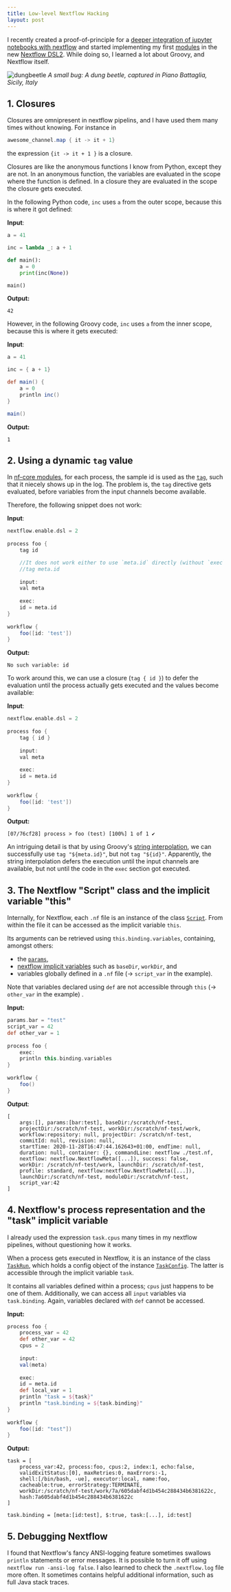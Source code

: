 ```yaml
---
title: Low-level Nextflow Hacking
layout: post
---
```


I recently created a proof-of-principle for a [deeper integration of jupyter notebooks with nextflow](https://github.com/grst/nxfvars/) 
and started implementing my first [modules](https://github.com/nf-core/modules) in the
new [Nextflow DSL2](https://www.nextflow.io/blog/2020/dsl2-is-here.html).  While doing so, I learned a lot about Groovy, and Nextflow itself.

![dungbeetle](/assets/bioinformatics/dung_beetle.jpg)
*A small bug: A dung beetle, captured in Piano Battaglia, Sicily, Italy*


## 1. Closures

Closures are omnipresent in nextflow pipelins, and I have used them many times
without knowing. For instance in

```groovy
awesome_channel.map { it -> it + 1}
```
the expression `{it -> it + 1 }` is a closure. 

Closures are like the anonymous functions I know from Python, 
except they are not. 
In an anonymous function, the variables are evaluated in the scope where the function 
is defined. In a closure they are evaluated in the scope the closure gets executed. 

In the following Python code, `inc` uses `a` from the outer scope, because this 
is where it got defined:  

**Input**:
```python
a = 41

inc = lambda _: a + 1

def main():
    a = 0
    print(inc(None))

main()
```
**Output:**
```
42
```

However, in the following Groovy code, `inc` uses `a` from the inner scope, because
this is where it gets executed: 

**Input**:
```groovy
a = 41

inc = { a + 1}

def main() {
    a = 0
    println inc()
}

main()
```

**Output:**
```
1
```


## 2. Using a dynamic `tag` value

In [nf-core modules](https://github.com/nf-core/modules), for each process, the sample id is used
as the [`tag`](https://www.nextflow.io/docs/latest/process.html#tag),
such that it niecely shows up in the log. The problem is, the `tag` directive
gets evaluated, before variables from the input channels become available. 

Therefore, the following snippet does not work: 

**Input**:
```groovy                                                                              
nextflow.enable.dsl = 2                                                         
                                                                                
process foo {                                                                   
    tag id     

    //It does not work either to use `meta.id` directly (without `exec`)
    //tag meta.id                                                          
                                                                                
    input:                                                                      
    val meta                                                                    
                                                                                
    exec:                                                                     
    id = meta.id                                                                
}                                                                               
                                                                                
workflow {                                                                      
    foo([id: 'test'])                                                           
}   
```
**Output:**
```
No such variable: id
```

To work around this, we can use a closure (`tag { id }`) 
to defer the evaluation until the 
process actually gets executed and the values become available: 


**Input**:
```groovy                                                                              
nextflow.enable.dsl = 2                                                         
                                                                                
process foo {                                                                   
    tag { id }                                                                  
                                                                                
    input:                                                                      
    val meta                                                                    
                                                                                
    exec:                                                                     
    id = meta.id                                                                
}                                                                               
                                                                                
workflow {                                                                      
    foo([id: 'test'])                                                           
}   
```
**Output:**
```
[07/76cf28] process > foo (test) [100%] 1 of 1 ✔
```

An intriguing detail is that by using Groovy's [string interpolation](http://docs.groovy-lang.org/latest/html/documentation/#_string_interpolation),
we can successfully use `tag "${meta.id}"`, but not `tag "${id}"`. Apparently, 
the string interpolation defers the execution until the input channels are available, 
but not until the code in the `exec` section got executed.  


## 3. The Nextflow "Script" class and the implicit variable "this"

Internally, for Nextflow, each `.nf` file is an instance of the class [`Script`](https://docs.groovy-lang.org/latest/html/api/groovy/lang/Script.html).
From within the file it can be accessed as the implicit variable `this`. 

Its arguments can be retrieved using `this.binding.variables`, containing,
amongst others:
 * the [`params`](https://www.nextflow.io/docs/latest/config.html?highlight=params#scope-params),
 * [nextflow implicit variables](https://www.nextflow.io/docs/latest/script.html?highlight=basedir#implicit-variables)
   such as `baseDir`, `workDir`, and 
 * variables globally defined in a `.nf` file (→ `script_var` in the example). 
  
Note that variables declared using `def` are not accessible through `this` (→ `other_var` in the example) . 

**Input:**
```groovy
params.bar = "test"                                                             
script_var = 42                                                                 
def other_var = 1                                                     
                                                                                
process foo {                                                                   
    exec:                                                                       
    println this.binding.variables                                              
}                                                                               
                                                                                
workflow {                                                                      
    foo()                                                                       
}    
```

**Output**:
```
[
    args:[], params:[bar:test], baseDir:/scratch/nf-test,
    projectDir:/scratch/nf-test, workDir:/scratch/nf-test/work, 
    workflow:repository: null, projectDir: /scratch/nf-test,
    commitId: null, revision: null,
    startTime: 2020-11-28T16:47:44.162643+01:00, endTime: null,
    duration: null, container: {}, commandLine: nextflow ./test.nf,
    nextflow: nextflow.NextflowMeta([...]), success: false,
    workDir: /scratch/nf-test/work, launchDir: /scratch/nf-test,
    profile: standard, nextflow:nextflow.NextflowMeta([...]),
    launchDir:/scratch/nf-test, moduleDir:/scratch/nf-test,
    script_var:42
]
```

## 4. Nextflow's process representation and the "task" implicit variable

I already used the expression `task.cpus` many times in my nextflow pipelines, without
questioning how it works. 

When a process gets executed in Nextflow, it is an instance of the class [`TaskRun`](https://github.com/nextflow-io/nextflow/blob/master/modules/nextflow/src/main/groovy/nextflow/processor/TaskRun.groovy),
which holds a config object of the instance [`TaskConfig`](https://github.com/nextflow-io/nextflow/blob/master/modules/nextflow/src/main/groovy/nextflow/processor/TaskConfig.groovy). 
The latter is accessible through the implicit variable `task`.

It contains all variables defined within a process; `cpus` just
happens to be one of them. Additionally, we can access all `input` variables via `task.binding`. Again, variables declared with `def` cannot be accessed. 

**Input:**
```groovy
process foo {                                                                   
    process_var = 42                                                            
    def other_var = 42                                                          
    cpus = 2                                                                    
                                                                                
    input:                                                                      
    val(meta)                                                                   
                                                                                
    exec:                                                                       
    id = meta.id                                                                
    def local_var = 1                                                           
    println "task = ${task}"                                                    
    println "task.binding = ${task.binding}"                                    
}                                                                               
                                                                                
workflow {                                                                      
    foo([id: "test"])                                                           
}
```

**Output:**
```
task = [
    process_var:42, process:foo, cpus:2, index:1, echo:false,
    validExitStatus:[0], maxRetries:0, maxErrors:-1, 
    shell:[/bin/bash, -ue], executor:local, name:foo, 
    cacheable:true, errorStrategy:TERMINATE,
    workDir:/scratch/nf-test/work/7a/605dabf4d1b454c288434b6381622c, 
    hash:7a605dabf4d1b454c288434b6381622c
]

task.binding = [meta:[id:test], $:true, task:[...], id:test]
```



## 5. Debugging Nextflow

I found that Nextflow's fancy ANSI-logging feature sometimes swallows `println` statements
or error messages. It is possible to turn it off using `nextflow run -ansi-log false`. 
I also learned to check the `.nextflow.log` file more often. It sometimes contains
helpful additional information, such as full Java stack traces. 
